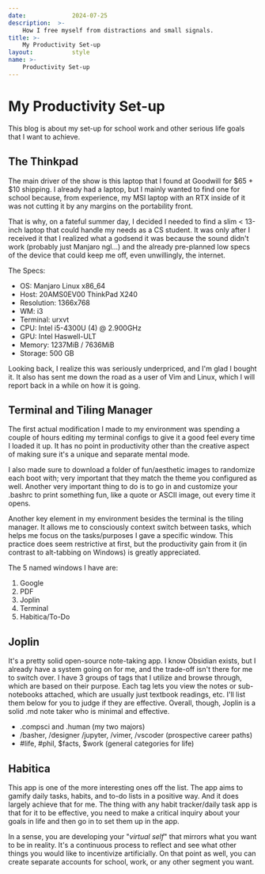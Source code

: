 ```yaml
---
date:             2024-07-25
description:  >-
    How I free myself from distractions and small signals.
title: >-
    My Productivity Set-up
layout:           style
name: >-
    Productivity Set-up
---
```


# My Productivity Set-up

This blog is about my set-up for school work and other serious life goals that I want to achieve.

## The Thinkpad

The main driver of the show is this laptop that I found at Goodwill for $65 + $10 shipping. I already had a laptop, but I mainly wanted to find one for school because, from experience, my MSI laptop with an RTX inside of it was not cutting it by any margins on the portability front.

That is why, on a fateful summer day, I decided I needed to find a slim < 13-inch laptop that could handle my needs as a CS student. It was only after I received it that I realized what a godsend it was because the sound didn't work (probably just Manjaro ngl...) and the already pre-planned low specs of the device that could keep me off, even unwillingly, the internet. 

The Specs:
* OS: Manjaro Linux x86_64
* Host: 20AMS0EV00 ThinkPad X240 
* Resolution: 1366x768
* WM: i3
* Terminal: urxvt
* CPU: Intel i5-4300U (4) @ 2.900GHz
* GPU: Intel Haswell-ULT 
* Memory: 1237MiB / 7636MiB
* Storage: 500 GB

Looking back, I realize this was seriously underpriced, and I'm glad I bought it. It also has sent me down the road as a user of Vim and Linux, which I will report back in a while on how it is going.

## Terminal and Tiling Manager

The first actual modification I made to my environment was spending a couple of hours editing my terminal configs to give it a good feel every time I loaded it up. It has no point in productivity other than the creative aspect of making sure it's a unique and separate mental mode. 

I also made sure to download a folder of fun/aesthetic images to randomize each boot with; very important that they match the theme you configured as well. Another very important thing to do is to go in and customize your .bashrc to print something fun, like a quote or ASCII image, out every time it opens.

Another key element in my environment besides the terminal is the tiling manager. It allows me to consciously context switch between tasks, which helps me focus on the tasks/purposes I gave a specific window. This practice does seem restrictive at first, but the productivity gain from it (in contrast to alt-tabbing on Windows) is greatly appreciated.

The 5 named windows I have are:
1. Google
2. PDF
3. Joplin
4. Terminal
5. Habitica/To-Do

## Joplin

It's a pretty solid open-source note-taking app. I know Obsidian exists, but I already have a system going on for me, and the trade-off isn't there for me to switch over. I have 3 groups of tags that I utilize and browse through, which are based on their purpose. Each tag lets you view the notes or sub-notebooks attached, which are usually just textbook readings, etc. I'll list them below for you to judge if they are effective. Overall, though, Joplin is a solid .md note taker who is minimal and effective.

* .compsci and .human (my two majors)
* /basher, /designer /jupyter, /vimer, /vscoder (prospective career paths)
* #life, #phil, $facts, $work (general categories for life)

## Habitica

This app is one of the more interesting ones off the list. The app aims to gamify daily tasks, habits, and to-do lists in a positive way. And it does largely achieve that for me. The thing with any habit tracker/daily task app is that for it to be effective, you need to make a critical inquiry about your goals in life and then go in to set them up in the app. 

In a sense, you are developing your "*virtual self*" that mirrors what you want to be in reality. It's a continuous process to reflect and see what other things you would like to incentivize artificially. On that point as well, you can create separate accounts for school, work, or any other segment you want. 
